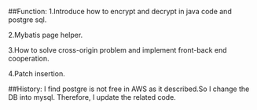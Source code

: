 ##Function:
1.Introduce how to encrypt and decrypt in java code and postgre sql.
 
2.Mybatis page helper.

3.How to solve cross-origin problem and implement front-back end cooperation.
 
4.Patch insertion.

##History:
I find postgre is not free in AWS as it described.So I change the DB into mysql.
Therefore, I update the related code.
